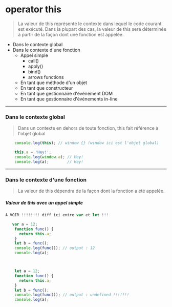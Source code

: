 operator this
===
> La valeur de this représente le contexte dans lequel le code courant est exécuté.
> Dans la plupart des cas, la valeur de this sera déterminée à partir de la façon dont une fonction est appelée.

- Dans le contexte global
- Dans le contexte d'une fonction
    - Appel simple
        - call() 
        - apply()
        - bind()
        - arrows functions
    - En tant que méthode d'un objet
    - En tant que constructeur
    - En tant que gestionnaire d'événement DOM
    - En tant que gestionnaire d'événements in-line
 ---  
### Dans le contexte global
> Dans un contexte en dehors de toute fonction, this fait référence à l'objet global
````javascript
    console.log(this); // window {} (window ici est l'objet global) 

    this.a = 'Hey!'; 
    console.log(window.a); // Hey!
    console.log(a);        // Hey!
````
---

### Dans le contexte d'une fonction
> La valeur de this dépendra de la façon dont la fonction a été appelée.

##### Valeur de this avec un appel simple
````javascript
A VOIR !!!!!!!! diff ici entre var et let !!!

   var a = 12;
    function func() {    
      return this.a;     
    }
    let b = func();
    console.log(func()); // output : 12
    console.log(a);



    let a = 12;   
    function func() { 
      return this.a;    
    }
    let b = func();
    console.log(func()); // output : undefined !!!!!!!
    console.log(a);

````

